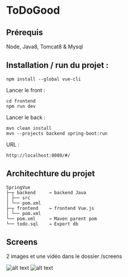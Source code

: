# ToDoGood

## Prérequis

Node, Java8, Tomcat8 & Mysql


## Installation / run du projet :

```
npm install --global vue-cli
```

Lancer le front :
```
cd frontend
npm run dev
```

Lancer le back :
```
mvn clean install
mvn --projects backend spring-boot:run
```

URL : 
```
http://localhost:8080/#/
```

## Architechture du projet

```
SpringVue
├─┬ backend     → backend Java
│ ├── src
│ └── pom.xml
├─┬ frontend    → frontend Vue.js
│ └── pom.xml
└── pom.xml     → Maven parent pom 
└── todo.sql    → Export db
```

## Screens

2 images et une vidéo dans le dossier /screens

![alt text](https://github.com/JacquesCeChirac/screens/ToDoGood/todogood.png)
![alt text](https://github.com/JacquesCeChirac/screens/ToDoGood/todogood-modification.png)